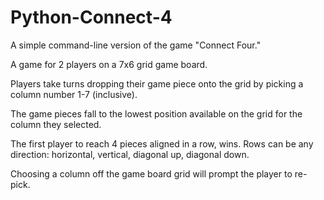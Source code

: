 # Python-Connect-4
A simple command-line version of the game "Connect Four."

A game for 2 players on a 7x6 grid game board. 

Players take turns dropping their game piece onto the grid by picking a column number 1-7 (inclusive).

The game pieces fall to the lowest position available on the grid for the column they selected.

The first player to reach 4 pieces aligned in a row, wins. Rows can be any direction: horizontal, vertical, 
diagonal up, diagonal down.

Choosing a column off the game board grid will prompt the player to re-pick.
